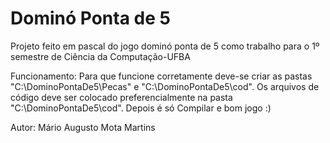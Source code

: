 Dominó Ponta de 5
========================

Projeto feito em pascal do jogo dominó ponta de 5 como trabalho para o 1º semestre de Ciência da Computação-UFBA

Funcionamento:
  Para que funcione corretamente deve-se criar as pastas "C:\DominoPontaDe5\Pecas" e "C:\DominoPontaDe5\cod".
  Os arquivos de código deve ser colocado preferencialmente na pasta "C:\DominoPontaDe5\cod".
  Depois é só Compilar e bom jogo :)

Autor: Mário Augusto Mota Martins
